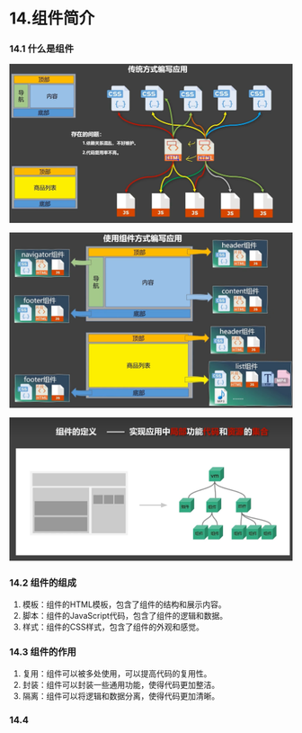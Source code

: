 # 14.组件简介

### 14.1 什么是组件

![alt text](image-6.png)

![alt text](image-7.png)

![alt text](image-8.png)


### 14.2 组件的组成

1. 模板：组件的HTML模板，包含了组件的结构和展示内容。
2. 脚本：组件的JavaScript代码，包含了组件的逻辑和数据。
3. 样式：组件的CSS样式，包含了组件的外观和感觉。

### 14.3 组件的作用

1. 复用：组件可以被多处使用，可以提高代码的复用性。
2. 封装：组件可以封装一些通用功能，使得代码更加整洁。
3. 隔离：组件可以将逻辑和数据分离，使得代码更加清晰。

### 14.4 